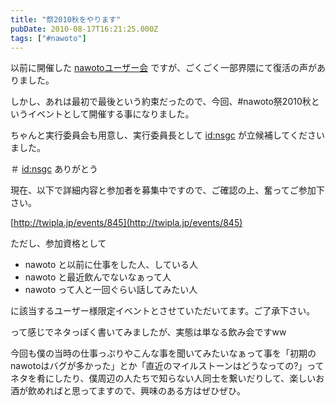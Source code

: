 ```yaml
---
title: "祭2010秋をやります"
pubDate: 2010-08-17T16:21:25.000Z
tags: ["#nawoto"]
---
```


以前に開催した [nawotoユーザー会](http://d.hatena.ne.jp/nawoto/20100403/1270312026) ですが、ごくごく一部界隈にて復活の声がありました。

しかし、あれは最初で最後という約束だったので、今回、#nawoto祭2010秋というイベントとして開催する事になりました。

ちゃんと実行委員会も用意し、実行委員長として [id:nsgc](http://blog.hatena.ne.jp/nsgc/) が立候補してくださいました。

＃ [id:nsgc](http://blog.hatena.ne.jp/nsgc/) ありがとう

現在、以下で詳細内容と参加者を募集中ですので、ご確認の上、奮ってご参加下さい。

[http://twipla.jp/events/845](http://twipla.jp/events/845)

ただし、参加資格として

- nawoto と以前に仕事をした人、している人
- nawoto と最近飲んでないなぁって人
- nawoto って人と一回ぐらい話してみたい人

に該当するユーザー様限定イベントとさせていただいてます。ご了承下さい。

って感じでネタっぽく書いてみましたが、実態は単なる飲み会ですww

今回も僕の当時の仕事っぷりやこんな事を聞いてみたいなぁって事を「初期のnawotoはバグが多かった」とか「直近のマイルストーンはどうなっての?」ってネタを肴にしたり、僕周辺の人たちで知らない人同士を繋いだりして、楽しいお酒が飲めればと思ってますので、興味のある方はぜひぜひ。